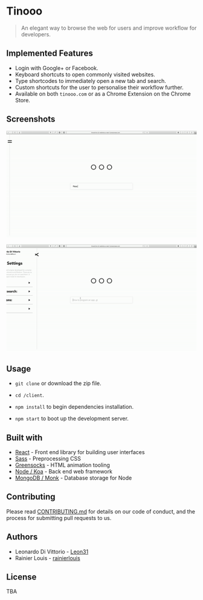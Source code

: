 # Tinooo

> An elegant way to browse the web for users and improve workflow for developers.

## Implemented Features

* Login with Google+ or Facebook.
* Keyboard shortcuts to open commonly visited websites.
* Type shortcodes to immediately open a new tab and search.
* Custom shortcuts for the user to personalise their workflow further.
* Available on both `tinooo.com` or as a Chrome Extension on the Chrome Store.

## Screenshots
<div align="center">
  
![](./tinooo.gif)

![](./tinooo_shortcut.gif)

</div>

## Usage

* `git clone` or download the zip file.

* `cd /client`.

* `npm install` to begin dependencies installation.

* `npm start` to boot up the development server.


## Built with

* [React](https://reactjs.org/) - Front end library for building user interfaces
* [Sass](https://sass-lang.com/) - Preprocessing CSS
* [Greensocks](https://greensock.com/) - HTML animation tooling
* [Node / Koa](http://koajs.com/) - Back end web framework
* [MongoDB / Monk](https://github.com/Automattic/monk) - Database storage for Node

## Contributing

Please read [CONTRIBUTING.md](./CONTRIBUTING.md) for details on our code of conduct, and the process for submitting pull requests to us.

## Authors

* Leonardo Di Vittorio - [Leon31](https://github.com/Leon31)
* Rainier Louis - [rainierlouis](https://github.com/rainierlouis)

## License

TBA
